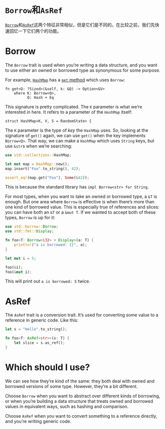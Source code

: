 # `Borrow`和`AsRef`

[`Borrow`][borrow]和[`AsRef`][asref]这两个特征非常相似，但是它们是不同的。在比较之前，我们先快速回忆一下它们两个的功能。

[borrow]: ../std/borrow/trait.Borrow.html
[asref]: ../std/convert/trait.AsRef.html

# Borrow

The `Borrow` trait is used when you’re writing a data structure, and you want to
use either an owned or borrowed type as synonymous for some purpose.

For example, [`HashMap`][hashmap] has a [`get` method][get] which uses `Borrow`:

```rust,ignore
fn get<Q: ?Sized>(&self, k: &Q) -> Option<&V>
    where K: Borrow<Q>,
          Q: Hash + Eq
```

[hashmap]: ../std/collections/struct.HashMap.html
[get]: ../std/collections/struct.HashMap.html#method.get

This signature is pretty complicated. The `K` parameter is what we’re interested
in here. It refers to a parameter of the `HashMap` itself:

```rust,ignore
struct HashMap<K, V, S = RandomState> {
```

The `K` parameter is the type of _key_ the `HashMap` uses. So, looking at
the signature of `get()` again, we can use `get()` when the key implements
`Borrow<Q>`. That way, we can make a `HashMap` which uses `String` keys,
but use `&str`s when we’re searching:

```rust
use std::collections::HashMap;

let mut map = HashMap::new();
map.insert("Foo".to_string(), 42);

assert_eq!(map.get("Foo"), Some(&42));
```

This is because the standard library has `impl Borrow<str> for String`.

For most types, when you want to take an owned or borrowed type, a `&T` is
enough. But one area where `Borrow` is effective is when there’s more than one
kind of borrowed value. This is especially true of references and slices: you
can have both an `&T` or a `&mut T`. If we wanted to accept both of these types,
`Borrow` is up for it:

```rust
use std::borrow::Borrow;
use std::fmt::Display;

fn foo<T: Borrow<i32> + Display>(a: T) {
    println!("a is borrowed: {}", a);
}

let mut i = 5;

foo(&i);
foo(&mut i);
```

This will print out `a is borrowed: 5` twice.

# AsRef

The `AsRef` trait is a conversion trait. It’s used for converting some value to
a reference in generic code. Like this:

```rust
let s = "Hello".to_string();

fn foo<T: AsRef<str>>(s: T) {
    let slice = s.as_ref();
}
```

# Which should I use?

We can see how they’re kind of the same: they both deal with owned and borrowed
versions of some type. However, they’re a bit different.

Choose `Borrow` when you want to abstract over different kinds of borrowing, or
when you’re building a data structure that treats owned and borrowed values in
equivalent ways, such as hashing and comparison.

Choose `AsRef` when you want to convert something to a reference directly, and
you’re writing generic code.
